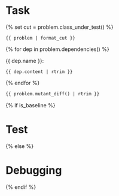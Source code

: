 # Task

{% set cut = problem.class_under_test() %}
```{{ cut.language }} {{ cut.name }}
{{ problem | format_cut }}
```
{% for dep in problem.dependencies() %}

{{ dep.name }}:
```{{ dep.language }} {{ dep.name }}
{{ dep.content | rtrim }}
```
{% endfor %}

```diff mutant.diff
{{ problem.mutant_diff() | rtrim }}
```

{% if is_baseline %}
# Test
{% else %}
# Debugging
{% endif %}
